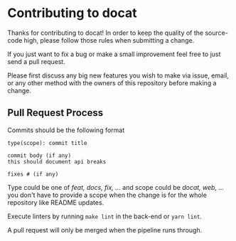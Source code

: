 # Contributing to docat

Thanks for contributing to docat!
In order to keep the quality of the source-code high,
please follow those rules when submitting a change.

If you just want to fix a bug or make a small improvement
feel free to just send a pull request.

Please first discuss any big new features you wish to make via issue, email,
or any other method with the owners of this repository before making a change.

## Pull Request Process

Commits should be the following format

```
type(scope): commit title

commit body (if any)
this should document api breaks

fixes # (if any)
```

Type could be one of *feat, docs, fix, ...* and scope could be *docat, web, ...*
you don't have to provide a scope when the change is for the whole repository like README updates.

Execute linters by running `make lint` in the back-end or `yarn lint`.

A pull request will only be merged when the pipeline runs through.
